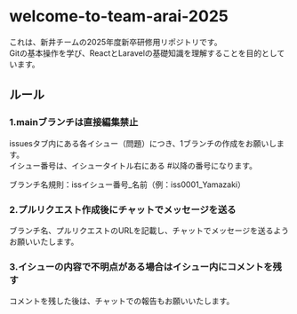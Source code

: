 # welcome-to-team-arai-2025

これは、新井チームの2025年度新卒研修用リポジトリです。  
Gitの基本操作を学び、ReactとLaravelの基礎知識を理解することを目的としています。

## ルール
### 1.mainブランチは直接編集禁止  
  issuesタブ内にある各イシュー（問題）につき、1ブランチの作成をお願いします。  
  イシュー番号は、イシュータイトル右にある #以降の番号になります。
  
  ブランチ名規則：issイシュー番号_名前（例：iss0001_Yamazaki）
### 2.プルリクエスト作成後にチャットでメッセージを送る
ブランチ名、プルリクエストのURLを記載し、チャットでメッセージを送るようお願いいたします。
### 3.イシューの内容で不明点がある場合はイシュー内にコメントを残す
コメントを残した後は、チャットでの報告もお願いいたします。
